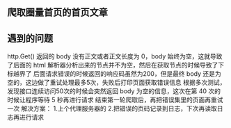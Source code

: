 ## 爬取圈量首页的首页文章

## 遇到的问题
http.Get() 返回的 body 没有正文或者正文长度为 0，body 始终为空，这就导致了后面的 html 解析器分析出来的节点并不为空，然后在获取节点的时候导致了下标越界了
后面请求错误的时候返回的响应码虽然为200，但是最终 body 还是为空的，这边做了重试处理最多5次，失败后打印页面获取错误信息
根据多次测试，发现接口连续访问50次的时候会突然返回 body 为空的信息，这次在第 40 次的时候让程序等待 5 秒再进行请求
结束第一轮爬取后，再把错误集里的页面再重试一次
解决方案： 1.上个代理服务器的 2.把错误的页码记录到日志，下次再读取日志再进行请求